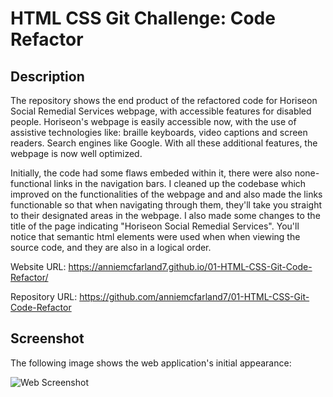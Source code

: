 # HTML CSS Git Challenge: Code Refactor

## Description

The repository shows the end product of the refactored code for Horiseon Social Remedial Services webpage, with accessible features for disabled people. Horiseon's webpage is easily accessible now, with the use of assistive technologies like: braille keyboards, video captions and screen readers. Search engines like Google. With all these additional features, the webpage is now well optimized.

Initially, the code had some flaws embeded within it, there were also none-functional links in the navigation bars. I cleaned up the codebase which improved on the functionalities of the webpage and and also made the links functionable so that when navigating through them, they'll take you straight to their designated areas in the webpage. I also made some changes to the title of the page indicating "Horiseon Social Remedial Services".  You'll notice that semantic html elements were used when when viewing the source code, and they are also in a logical order.

Website URL: https://anniemcfarland7.github.io/01-HTML-CSS-Git-Code-Refactor/

Repository URL: https://github.com/anniemcfarland7/01-HTML-CSS-Git-Code-Refactor

## Screenshot

The following image shows the web application's initial appearance:

![Web Screenshot](./assets/images/screenshot.png)
